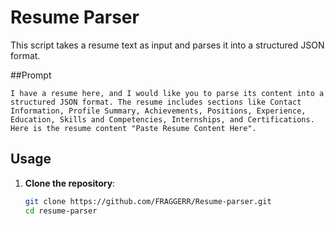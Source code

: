 # Resume Parser

This script takes a resume text as input and parses it into a structured JSON format.

##Prompt 

```I have a resume here, and I would like you to parse its content into a structured JSON format. The resume includes sections like Contact Information, Profile Summary, Achievements, Positions, Experience, Education, Skills and Competencies, Internships, and Certifications. Here is the resume content "Paste Resume Content Here".```

## Usage

1. **Clone the repository**:
   ```sh
   git clone https://github.com/FRAGGERR/Resume-parser.git
   cd resume-parser
